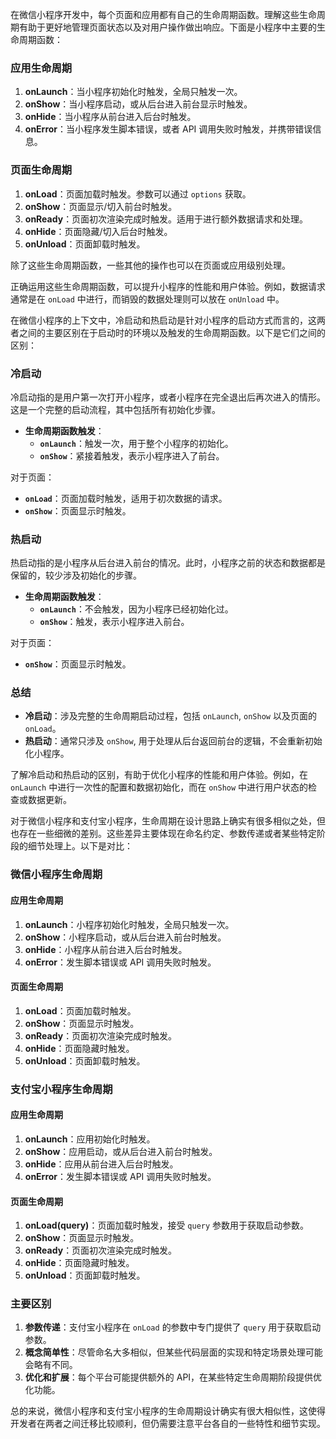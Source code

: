 在微信小程序开发中，每个页面和应用都有自己的生命周期函数。理解这些生命周期有助于更好地管理页面状态以及对用户操作做出响应。下面是小程序中主要的生命周期函数：

### 应用生命周期

1. **onLaunch**：当小程序初始化时触发，全局只触发一次。
2. **onShow**：当小程序启动，或从后台进入前台显示时触发。
3. **onHide**：当小程序从前台进入后台时触发。
4. **onError**：当小程序发生脚本错误，或者 API 调用失败时触发，并携带错误信息。

### 页面生命周期

1. **onLoad**：页面加载时触发。参数可以通过 `options` 获取。
2. **onShow**：页面显示/切入前台时触发。
3. **onReady**：页面初次渲染完成时触发。适用于进行额外数据请求和处理。
4. **onHide**：页面隐藏/切入后台时触发。
5. **onUnload**：页面卸载时触发。

除了这些生命周期函数，一些其他的操作也可以在页面或应用级别处理。

正确运用这些生命周期函数，可以提升小程序的性能和用户体验。例如，数据请求通常是在 `onLoad` 中进行，而销毁的数据处理则可以放在 `onUnload` 中。

在微信小程序的上下文中，冷启动和热启动是针对小程序的启动方式而言的，这两者之间的主要区别在于启动时的环境以及触发的生命周期函数。以下是它们之间的区别：

### 冷启动

冷启动指的是用户第一次打开小程序，或者小程序在完全退出后再次进入的情形。这是一个完整的启动流程，其中包括所有初始化步骤。

- **生命周期函数触发**：
  - **`onLaunch`**：触发一次，用于整个小程序的初始化。
  - **`onShow`**：紧接着触发，表示小程序进入了前台。

对于页面：
- **`onLoad`**：页面加载时触发，适用于初次数据的请求。
- **`onShow`**：页面显示时触发。

### 热启动

热启动指的是小程序从后台进入前台的情况。此时，小程序之前的状态和数据都是保留的，较少涉及初始化的步骤。

- **生命周期函数触发**：
  - **`onLaunch`**：不会触发，因为小程序已经初始化过。
  - **`onShow`**：触发，表示小程序进入前台。

对于页面：
- **`onShow`**：页面显示时触发。

### 总结

- **冷启动**：涉及完整的生命周期启动过程，包括 `onLaunch`, `onShow` 以及页面的 `onLoad`。
- **热启动**：通常只涉及 `onShow`, 用于处理从后台返回前台的逻辑，不会重新初始化小程序。

了解冷启动和热启动的区别，有助于优化小程序的性能和用户体验。例如，在 `onLaunch` 中进行一次性的配置和数据初始化，而在 `onShow` 中进行用户状态的检查或数据更新。

对于微信小程序和支付宝小程序，生命周期在设计思路上确实有很多相似之处，但也存在一些细微的差别。这些差异主要体现在命名约定、参数传递或者某些特定阶段的细节处理上。以下是对比：

### 微信小程序生命周期

#### 应用生命周期

1. **onLaunch**：小程序初始化时触发，全局只触发一次。
2. **onShow**：小程序启动，或从后台进入前台时触发。
3. **onHide**：小程序从前台进入后台时触发。
4. **onError**：发生脚本错误或 API 调用失败时触发。

#### 页面生命周期

1. **onLoad**：页面加载时触发。
2. **onShow**：页面显示时触发。
3. **onReady**：页面初次渲染完成时触发。
4. **onHide**：页面隐藏时触发。
5. **onUnload**：页面卸载时触发。

### 支付宝小程序生命周期

#### 应用生命周期

1. **onLaunch**：应用初始化时触发。
2. **onShow**：应用启动，或从后台进入前台时触发。
3. **onHide**：应用从前台进入后台时触发。
4. **onError**：发生脚本错误或 API 调用失败时触发。

#### 页面生命周期

1. **onLoad(query)**：页面加载时触发，接受 `query` 参数用于获取启动参数。
2. **onShow**：页面显示时触发。
3. **onReady**：页面初次渲染完成时触发。
4. **onHide**：页面隐藏时触发。
5. **onUnload**：页面卸载时触发。

### 主要区别

1. **参数传递**：支付宝小程序在 `onLoad` 的参数中专门提供了 `query` 用于获取启动参数。
2. **概念简单性**：尽管命名大多相似，但某些代码层面的实现和特定场景处理可能会略有不同。
3. **优化和扩展**：每个平台可能提供额外的 API，在某些特定生命周期阶段提供优化功能。

总的来说，微信小程序和支付宝小程序的生命周期设计确实有很大相似性，这使得开发者在两者之间迁移比较顺利，但仍需要注意平台各自的一些特性和细节实现。
